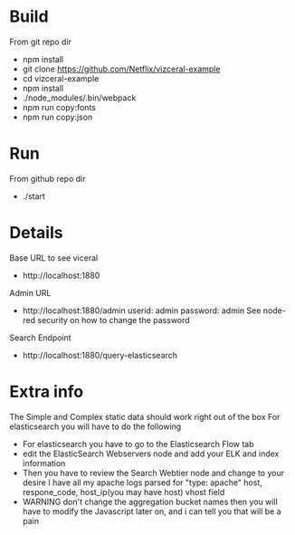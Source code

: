 # Build

From git repo dir
* npm install
* git clone https://github.com/Netflix/vizceral-example
* cd vizceral-example 
* npm install
* ./node_modules/.bin/webpack 
* npm run copy:fonts
* npm run copy:json


# Run 
From github repo dir
* ./start


# Details
Base URL to see viceral
* http://localhost:1880

Admin URL
* http://localhost:1880/admin
	userid: admin
	password: admin
        See node-red security on how to change the password

Search Endpoint
* http://localhost:1880/query-elasticsearch


# Extra info

The Simple and Complex static data should work right out of the box
For elasticsearch you will have to do the following
* For elasticsearch you have to go to the Elasticsearch Flow tab
* edit the ElasticSearch Webservers node and add your ELK and index information
* Then you have to review the Search Webtier node and change to your desire
I have all my apache logs parsed for "type: apache" host, respone_code, host_ip(you may have host) vhost field  
* WARNING don't change the aggregation bucket names then you will have to modify the Javascript later on, and i can tell you that will be a pain

 
